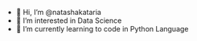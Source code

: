 - 👋 Hi, I’m @natashakataria
- 👀 I’m interested in Data Science
- 🌱 I’m currently learning to code in Python Language


<!---
natashakataria/natashakataria is a ✨ special ✨ repository because its `README.md` (this file) appears on your GitHub profile.
You can click the Preview link to take a look at your changes.
--->
